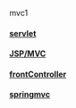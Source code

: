 mvc1

#### [servlet](./mvc1/servlet.md)
#### [JSP/MVC](./mvc1/jspMvc.md)
#### [frontController](./mvc1/frontController.md)
#### [springmvc](./mvc1/springmvc.md)
